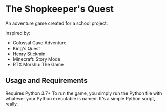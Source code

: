 # The Shopkeeper's Quest

An adventure game created for a school project.

Inspired by:

- Colossal Cave Adventure
- King's Quest
- Henry Stickmin
- Minecraft: Story Mode
- RTX Morshu: The Game


## Usage and Requirements

Requires Python 3.7+
To run the game, you simply run the Python file with whatever your Python executable is named. It's a simple Python script, really.

